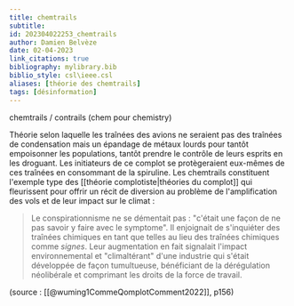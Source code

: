 ```yaml
---
title: chemtrails
subtitle:
id: 202304022253_chemtrails
author: Damien Belvèze
date: 02-04-2023
link_citations: true
bibliography: mylibrary.bib
biblio_style: csl\ieee.csl
aliases: [théorie des chemtrails]
tags: [désinformation]
---
```


chemtrails / contrails (chem pour chemistry)

Théorie selon laquelle les traînées des avions ne seraient pas des traînées de condensation mais un épandage de métaux lourds pour tantôt empoisonner les populations, tantôt prendre le contrôle de leurs esprits en les droguant. 
Les initiateurs de ce complot se protègeraient eux-mêmes de ces traînées en consommant de la spiruline. 
Les chemtrails constituent l'exemple type des [[théorie complotiste|théories du complot]] qui fleurissent pour offrir un récit de diversion au problème de l'amplification des vols et de leur impact sur le climat : 

> Le conspirationnisme ne se démentait pas : "c'était une façon de ne pas savoir y faire avec le symptome". Il enjoignait de s'inquiéter des traînées chimiques en tant que telles au lieu des traînées chimiques comme *signes*. Leur augmentation en fait signalait l'impact environnemental et "climaltérant" d'une industrie qui s'était développée de façon tumultueuse, bénéficiant de la dérégulation néolibérale et comprimant les droits de la force de travail.

(source : [[@wuming1CommeQomplotComment2022]], p156)





